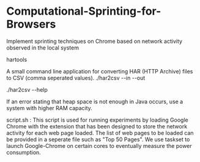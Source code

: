 # Computational-Sprinting-for-Browsers
Implement sprinting techniques on Chrome based on network activity observed in the local system

hartools

A small command line application for converting HAR (HTTP Archive) files to CSV (comma seperated values).
./har2csv --in <source> --out <destination>
  
 ./har2csv --help
 
 If an error stating that heap space is not enough in Java occurs, use a system with higher RAM capacity.
 
script.sh : This script is used for running experiments by loading Google Chrome with the extension that has been designed to store the network activity for each web page loaded. The list of web pages to be loaded can be provided in a seperate file such as "Top 50 Pages". We use taskset to launch Google-Chrome on certain cores to eventually measure the power consumption.
